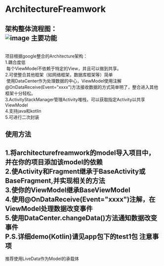 # ArchitectureFreamwork
架构整体流程图：<br>
  ![image](https://github.com/lx1992lx/ArchitectureFreamwork/blob/master/demo.jpeg)
主要功能
-----------
<br>
项目根据google整合的Architecture架构：<br>
1.耦合度低<br>
  每个ViewModel不依赖于特定的View，并且可以做到共享。<br>
2.可使整合其他框架（如网络框架，数据库框架等）简单<br>
  使用DataCenter作为处理数据的中心，ViewModel使用注解@OnDataReceive(Event="xxxx")方法接收数据的方式简单明了，整合进入其他框架十分轻松。<br>
3.ActivityStackManager管理Activity堆栈，可以获取指定Activity以共享ViewModel<br>
4.支持java和kotlin<br>
5.可进行二次封装<br>

使用方法
-----------
1.将architecturefreamwork的model导入项目中，并在你的项目添加该model的依赖<br>
2.使Activity和Fragment继承于BaseActivity或BaseFragment,并实现相关的方法<br>
3.使你的ViewModel继承BaseViewModel<br>
4.使用@OnDataReceive(Event="xxxx")注解，在ViewModel处理数据改变事件<br>
5.使用DataCenter.changeData()方法通知数据改变事件<br>
P.S.详细demo(Kotlin)请见app包下的test1包
注意事项
-----------
推荐使用LiveData作为Model的承载体
